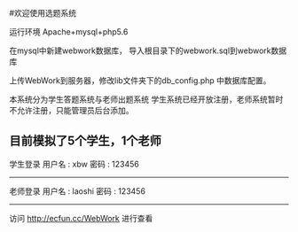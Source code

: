 #欢迎使用选题系统

运行环境 Apache+mysql+php5.6

在mysql中新建webwork数据库，
导入根目录下的webwork.sql到webwork数据库

上传WebWork到服务器，修改lib文件夹下的db_config.php
中数据库配置。

本系统分为学生答题系统与老师出题系统
学生系统已经开放注册，老师系统暂时不允许注册，只能管理员后台添加。

目前模拟了5个学生，1个老师
---

学生登录 
用户名 : xbw
密码 : 123456

---
老师登录
用户名 : laoshi
密码 : 123456

---


访问 http://ecfun.cc/WebWork
进行查看

